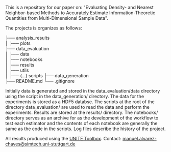 This is a repository for our paper on: "Evaluating Density- and Nearest Neighbor-based Methods to Accurately Estimate Information-Theoretic Quantities from Multi-Dimensional Sample Data".

The projects is organizes as follows:

├── analysis_results\
│   ├── plots\
├── data_evaluation\
│   ├── data\
│   ├── notebooks\
│   ├── results\
│   ├── utils\
│   ├── (...) scripts
├── data_generation\
├── README.md
└── .gitignore

Initially data is generated and stored in the data_evaluation/data directory using the script in the data_generation/ directory. The data for the experiments is stored as a HDF5 databse. The scripts at the root of the directory data_evaluation/ are used to read the data and perform the experiments. Results are stored at the results/ directory. The notebooks/ directory serves as an archive for as the development of the workflow to test each estimator and the contents of each notebook are generally the same as the code in the scripts. Log files describe the history of the project.

All results produced using the [UNITE Toolbox](https://github.com/manuel-alvarez-chaves/unite_toolbox).
Contact: [manuel.alvarez-chaves@simtech.uni-stuttgart.de](manuel.alvarez-chaves@simtech.uni-stuttgart.de)
